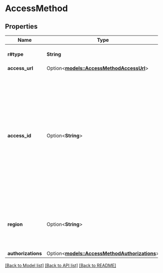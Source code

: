 # AccessMethod

## Properties

Name | Type | Description | Notes
------------ | ------------- | ------------- | -------------
**r#type** | **String** | Type of the access method. | 
**access_url** | Option<[**models::AccessMethodAccessUrl**](AccessMethod_access_url.md)> |  | [optional]
**access_id** | Option<**String**> | An arbitrary string to be passed to the `/access` method to get an `AccessURL`. This string must be unique within the scope of a single object. Note that at least one of `access_url` and `access_id` must be provided. | [optional]
**region** | Option<**String**> | Name of the region in the cloud service provider that the object belongs to. | [optional]
**authorizations** | Option<[**models::AccessMethodAuthorizations**](AccessMethod_authorizations.md)> |  | [optional]

[[Back to Model list]](../README.md#documentation-for-models) [[Back to API list]](../README.md#documentation-for-api-endpoints) [[Back to README]](../README.md)


